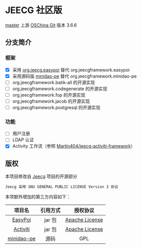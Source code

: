 JEECG 社区版
====

[master](https://github.com/uulm/jeecg-activiti/tree/master) 上游 [OSChina Git](http://git.oschina.net/jeecg/jeecg) 版本 3.6.6

## 分支简介

### 框架

 * [X] 采用 [org.jeecg.easypoi](https://search.maven.org/#search%7Cga%7C1%7Corg.jeecg.easypoi) 替代 org.jeecgframework.easypoi
 * [X] 采用源码版 [minidao-pe](https://git.oschina.net/jeecg/minidao-pe.git) 替代 org.jeecgframework.minidao-pe
 * [ ] org.jeecgframework.batik-all 的开源实现
 * [ ] org.jeecgframework.codegenerate 的开源实现
 * [ ] org.jeecgframework.fop 的开源实现
 * [ ] org.jeecgframework.jacob 的开源实现
 * [ ] org.jeecgframework.postgresql 的开源实现

### 功能

 * [ ] 用户注册
 * [ ] LDAP 认证
 * [X] Activity 工作流（参照 [Martin404/jeecg-activiti-framework](https://github.com/Martin404/jeecg-activiti-framework)）

## 版权

本项目修改自 [Jeecg](https://git.oschina.net/jeecg/jeecg) 项目的开源部分

	Jeecg 采用 GNU GENERAL PUBLIC LICENSE Version 3 协议

本项额外增加的第三方内容如下：

| 项目名 | 引用方式 | 授权协议 |
|:-:|:-:|:-:|
| [EasyPoi](https://git.oschina.net/jueyue/easypoi) | jar 包 | [Apache License](https://git.oschina.net/jueyue/easypoi/raw/master/LICENSE) |
| [Activiti](https://github.com/Activiti/Activiti) | jar 包 | [Apache License](https://www.activiti.org/about#faq-107--2) |
| [minidao-pe](https://git.oschina.net/jeecg/minidao-pe) | 源码 | GPL |
